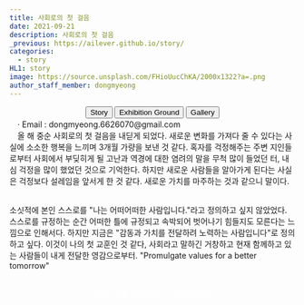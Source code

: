 ```yaml
---
title: 사회로의 첫 걸음
date: 2021-09-21
description: 사회로의 첫 걸음
_previous: https://ailever.github.io/story/
categories:
  - story
HL1: story
image: https://source.unsplash.com/FHioUucChKA/2000x1322?a=.png
author_staff_member: dongmyeong
---
```



<!-- Top Block -->
<div align="center" class="top_btn_box">
  <button class="top_btn" type="button" onclick="location.href='https://ailever.github.io/story/'">Story</button>
  <button class="top_btn" type="button" onclick="location.href='https://ailever.github.io/story/2020/05/30/Exhibition-Ground/'">Exhibition Ground</button>
  <button class="top_btn" type="button" onclick="location.href='https://ailever.github.io/gallery/'">Gallery</button>
</div>
<div class="sb_info">
　· Email :  dongmyeong.6626070@gmail.com<br>
</div>
<!-- Top Block -->


<!-- Content Block -->
<div class="f_kb_s sb_main">
　올 해 중순 사회로의 첫 걸음을 내딛게 되었다. 새로운 변화를 가져다 줄 수 있다는 사실에 소소한 행복을 느끼며 3개월 가량을 보낸 것 같다. 혹자를 걱정해주는 주변 지인들로부터 사회에서 부딪히게 될 고난과 역경에 대한 염려의 말을 무척 많이 들었던 터, 내심 걱정을 많이 했었던 것으로 기억한다. 하지만 새로운 사람들을 알아가게 된다는 사실은 걱정보다 설레임을 앞서게 한 것 같다. 새로운 가치를 마주하는 것과 같으니 말이다. <br><br>
  
  소싯적에 본인 스스로를 "나는 어떠어떠한 사람입니다."라고 정의하고 싶지 않았었다. 스스로를 규정하는 순간 어떠한 틀에 규정되고 속박되어 벗어나기 힘들지도 모른다는 느낌으로 인해서다. 하지만 지금은 "감동과 가치를 전달하려 노력하는 사람입니다"로 정의하고 싶다. 이것이 나의 첫 교훈인 것 같다, 사회라고 말하긴 거창하고 현재 함께하고 있는 사람들이 내게 전달한 영감으로부터. "Promulgate values for a better tomorrow"<br><br>

</div>
<!-- Content Block -->
<!-- Bottom Block -->
<div align="center" class="bottom_btn_box">
  <span class="bottom_btn"><a href="https://github.com/ailever/ailever.github.io/blob/master/_posts/story/2021-09-21-kr-000003.md" target="_blank" style="color:white">Story Edit</a></span>
  <span class="bottom_btn"><a href="https://github.com/ailever/ailever.github.io/blob/master/story/index.html" target="_blank" style="color:white">Gate Edit</a></span>
  <span class="bottom_btn"><a href="https://github.com/ailever/ailever.github.io/blob/master/_posts/story/2020-05-30-Exhibition-Ground.md" target="_blank" style="color:white">Ground Edit</a></span>  
</div>
<!-- Bottom Block -->


<!-- Notice
# Mathematical Expression
- outline : $  $
- inline  : $$  $$

# Default Div Tag
- align : left, right, center
- font-size : xx-small, x-small, small, medium, large, x-large, xx-large
- font-weight : normal, bold
- color : red, orange, yellow, green, cyan, blue, purple, pink, white, gray, brown
- background-color : red, orange, yellow, green, cyan, blue, purple, pink, white, gray, brown

# Html Ref
- color code : https://htmlcolorcodes.com/
- tags : https://www.w3schools.com/tags/default.asp
- attributes : https://www.w3schools.com/tags/ref_attributes.asp

# Korean Fonts
.f_nps_c{font-family: 'Nanum Pen Script', cursive;}
.f_jg_ss{font-family: 'Jeju Gothic', sans-serif;}
.f_jm_s{font-family: 'Jeju Myeongjo', serif;}
.f_kb_s{font-family: 'KoPub Batang', serif;}
.f_nbs_c{font-family: 'Nanum Brush Script', cursive;}
.f_nsk_ss{font-family: 'Noto Sans KR', sans-serif;}
.f_h_ss{font-family: 'Hanna', sans-serif;}
.f_ng_ss{font-family: 'Nanum Gothic', sans-serif;}
.f_nm_s{font-family: 'Nanum Myeongjo', serif;}
.f_jh_c{font-family: 'Jeju Hallasan', cursive;}
.f_ngc_m{font-family: 'Nanum Gothic Coding', monospace;}
Notice -->
